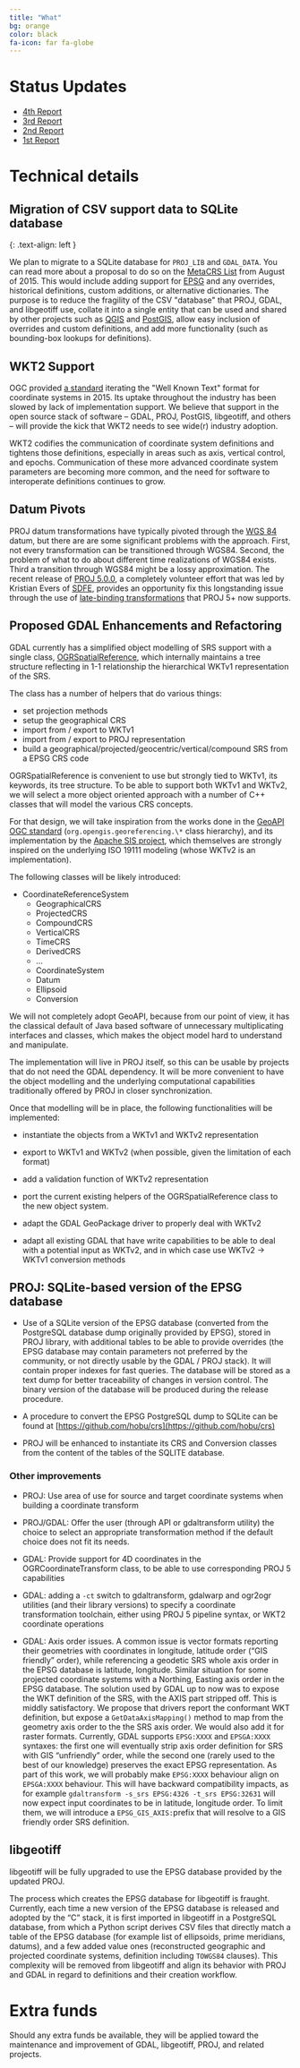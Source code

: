 ```yaml
---
title: "What"
bg: orange
color: black
fa-icon: far fa-globe
---
```


# Status Updates

* [4th Report](http://erouault.blogspot.com/2018/09/srs-barn-raising-4th-report.html)
* [3rd Report](http://erouault.blogspot.com/2018/08/srs-barn-raising-3rd-report.html)
* [2nd Report](http://erouault.blogspot.com/2018/07/srs-barn-raising-2nd-report.html)
* [1st Report](http://erouault.blogspot.com/2018/06/the-barn-is-raising.html)

# Technical details


## Migration of CSV support data to SQLite database
{: .text-align: left }

We plan to migrate to a SQLite database for `PROJ_LIB` and `GDAL_DATA`. You can
read more about a proposal to do so on the [MetaCRS
List](https://lists.osgeo.org/pipermail/metacrs/2015-August/000846.html) from
August of 2015.  This would include adding support for
[EPSG](http://www.epsg-registry.org/) and any overrides, historical
definitions, custom additions, or alternative dictionaries.  The purpose is to
reduce the fragility of the CSV "database" that PROJ, GDAL, and libgeotiff use,
collate it into a single entity that can be used and shared by other projects
such as [QGIS](https://qgis.org) and [PostGIS](https://postgis.net/), allow
easy inclusion of overrides and custom definitions, and add more functionality
(such as bounding-box lookups for definitions).

## WKT2 Support

OGC provided [a standard](http://docs.opengeospatial.org/is/12-063r5/12-063r5.html) iterating the "Well Known Text" format for coordinate
systems in 2015. Its uptake throughout the industry has been slowed by lack of
implementation support. We believe that support in the open source stack of
software – GDAL, PROJ, PostGIS, libgeotiff, and others – will provide the kick
that WKT2 needs to see wide(r) industry adoption.

WKT2 codifies the communication of coordinate system definitions and tightens
those definitions, especially in areas such as axis, vertical control, and
epochs. Communication of these more advanced coordinate system parameters are
becoming more common, and the need for software to interoperate definitions
continues to grow.

## Datum Pivots

PROJ datum transformations have typically pivoted through the [WGS
84](https://en.wikipedia.org/wiki/World_Geodetic_System#A_new_World_Geodetic_System:_WGS_84)
datum, but there are are some significant problems with the approach. First,
not every transformation can be transitioned through WGS84. Second, the problem
of what to do about different time realizations of WGS84 exists. Third a
transition through WGS84 might be a lossy approximation. The recent release of
[PROJ 5.0.0](https://proj4.org), a completely volunteer effort that was led by
Kristian Evers of [SDFE](http://sdfe.dk/), provides an opportunity fix this longstanding issue
through the use of [late-binding
transformations](https://proj4.org/operations/transformations/deformation.html)
that PROJ 5+ now supports.

## Proposed GDAL Enhancements and Refactoring

GDAL currently has a simplified object modelling of SRS support with a single
class,
[OGRSpatialReference](http://www.gdal.org/classOGRSpatialReference.html), which
internally maintains a tree structure reflecting in 1-1 relationship the
hierarchical WKTv1 representation of the SRS.

The class has a number of helpers that do various things:

* set projection methods
* setup the geographical CRS
* import from / export to WKTv1
* import from / export to PROJ representation
* build a geographical/projected/geocentric/vertical/compound SRS from a EPSG CRS code

OGRSpatialReference is convenient to use but strongly tied to WKTv1, its
keywords, its tree structure.  To be able to support both WKTv1 and WKTv2, we
will select a more object oriented approach with a number of C++ classes that
will model the various CRS concepts.

For that design, we will take inspiration from the works done in the [GeoAPI
OGC standard](http://www.opengeospatial.org/standards/geoapi)
(`org.opengis.georeferencing.\*` class hierarchy), and its implementation by
the [Apache SIS project](http://sis.apache.org/), which themselves are strongly
inspired on the underlying ISO 19111 modeling (whose WKTv2 is an
implementation).

The following classes will be likely introduced:

* CoordinateReferenceSystem
    * GeographicalCRS
    * ProjectedCRS
    * CompoundCRS
    * VerticalCRS
    * TimeCRS
    * DerivedCRS
    * …
    * CoordinateSystem
    * Datum
    * Ellipsoid
    * Conversion

We will not completely adopt GeoAPI, because from our point of view, it has the
classical default of Java based software of unnecessary multiplicating
interfaces and classes, which makes the object model hard to understand and
manipulate.

The implementation will live in PROJ itself, so this can be usable by projects
that do not need the GDAL dependency. It will be more convenient to have the
object modelling and the underlying computational capabilities traditionally
offered by PROJ in closer synchronization.

Once that modelling will be in place, the following functionalities will be
implemented:

* instantiate the objects from a WKTv1 and WKTv2 representation

* export to WKTv1 and WKTv2 (when possible, given the limitation
of each format)

* add a validation function of WKTv2 representation

* port the current existing helpers of the OGRSpatialReference class to the new
  object system.

* adapt the GDAL GeoPackage driver to properly deal with WKTv2

* adapt all existing GDAL that have write capabilities to be able to deal with a potential
input as WKTv2, and in which case use WKTv2 -> WKTv1 conversion methods

## PROJ: SQLite-based version of the EPSG database

* Use of a SQLite version of the EPSG database (converted from the PostgreSQL
  database dump originally provided by EPSG), stored in PROJ library, with
  additional tables to be able to provide overrides (the EPSG database may
  contain parameters not preferred by the community, or not directly usable by
  the GDAL / PROJ stack). It will contain proper indexes for fast queries. The
  database will be stored as a text dump for better traceability of changes in
  version control. The binary version of the database will be produced during
  the release procedure.

* A procedure to convert the EPSG PostgreSQL dump to SQLite can be found at
  [https://github.com/hobu/crs](https://github.com/hobu/crs)

* PROJ will be enhanced to instantiate its CRS and Conversion classes from
  the content of the tables of the SQLITE database.

### Other improvements

* PROJ: Use area of use for source and target coordinate systems when building a coordinate transform

* PROJ/GDAL: Offer the user (through API or gdaltransform utility) the
  choice to select an appropriate transformation method if the default choice
  does not fit its needs.

* GDAL: Provide support for 4D coordinates in the OGRCoordinateTransform class, to be
  able to use corresponding PROJ 5 capabilities

* GDAL: adding a `-ct` switch to gdaltransform, gdalwarp and ogr2ogr utilities
  (and their library versions) to specify a coordinate transformation
  toolchain, either using PROJ 5 pipeline syntax, or WKT2 coordinate operations

* GDAL: Axis order issues. A common issue is vector formats reporting their
  geometries with coordinates in longitude, latitude order (“GIS friendly”
  order), while referencing a geodetic SRS whole axis order in the EPSG
  database is latitude, longitude. Similar situation for some projected
  coordinate systems with a Northing, Easting axis order in the EPSG database.
  The solution used by GDAL up to now was to expose the WKT definition of the
  SRS, with the AXIS part stripped off. This is middly satisfactory. We propose
  that drivers report the conformant WKT definition, but expose a
  `GetDataAxisMapping()` method to map from the geometry axis order to the the
  SRS axis order. We would also add it for raster formats. Currently, GDAL supports
  `EPSG:XXXX` and `EPSGA:XXXX` syntaxes: the first one will eventually strip axis
  order definition for SRS with GIS “unfriendly” order, while the second one
  (rarely used to the best of our knowledge) preserves the exact EPSG
  representation. As part of this work, we will probably make `EPSG:XXXX` behaviour
  align on `EPSGA:XXXX` behaviour. This will have backward compatibility impacts,
  as for example `gdaltransform -s_srs EPSG:4326 -t_srs EPSG:32631` will now
  expect input coordinates to be in latitude, longitude order. To limit them,
  we will introduce a `EPSG_GIS_AXIS:`prefix that will resolve to a GIS friendly
  order SRS definition.

## libgeotiff
libgeotiff will be fully upgraded to use the EPSG database provided by the updated PROJ.

The process which creates the EPSG database for libgeotiff is fraught.
Currently, each time a new version of the EPSG database is released and adopted
by the “C” stack, it is first imported in libgeotiff in a PostgreSQL database,
from which a Python script derives CSV files that directly match a table of the
EPSG database (for example list of ellipsoids, prime meridians, datums), and a
few added value ones (reconstructed geographic and projected coordinate
systems, definition including `TOWGS84` clauses). This complexity will be
removed from libgeotiff and align its behavior with PROJ and GDAL in regard
to definitions and their creation workflow.


# Extra funds

Should any extra funds be available, they will be applied toward the maintenance
and improvement of GDAL, libgeotiff, PROJ, and related projects.
